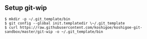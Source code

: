 ## Setup git-wip

    $ mkdir -p ~/.git_template/bin
    $ git config --global init.templatedir \~/.git_template
    $ curl https://raw.githubusercontent.com/koshigoe/koshigoe-git-sandbox/master/git-wip -o ~/.git_template/bin
